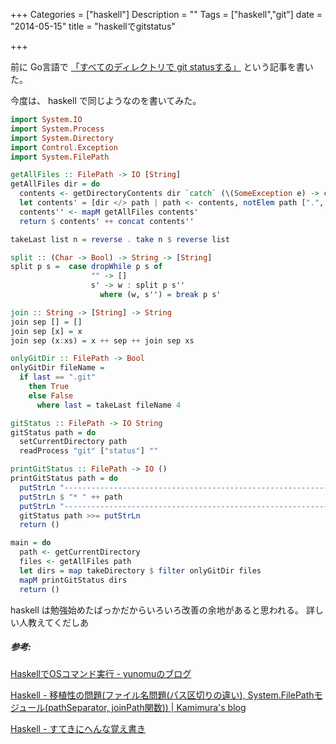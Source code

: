 +++
Categories = ["haskell"]
Description = ""
Tags = ["haskell","git"]
date =  "2014-05-15"
title = "haskellでgitstatus"

+++

前に Go言語で [「すべてのディレクトリで git statusする」](http://yukimemi.bitbucket.org/blog/html/2014/03/22/gitstatus.html#more)
という記事を書いた。

今度は、 haskell で同じようなのを書いてみた。

```haskell
import System.IO
import System.Process
import System.Directory
import Control.Exception
import System.FilePath

getAllFiles :: FilePath -> IO [String]
getAllFiles dir = do
  contents <- getDirectoryContents dir `catch` (\(SomeException e) -> const (return []) e)
  let contents' = [dir </> path | path <- contents, notElem path [".", ".."]]
  contents'' <- mapM getAllFiles contents'
  return $ contents' ++ concat contents''

takeLast list n = reverse . take n $ reverse list

split :: (Char -> Bool) -> String -> [String]
split p s =  case dropWhile p s of
                  "" -> []
                  s' -> w : split p s''
                    where (w, s'') = break p s'

join :: String -> [String] -> String
join sep [] = []
join sep [x] = x
join sep (x:xs) = x ++ sep ++ join sep xs

onlyGitDir :: FilePath -> Bool
onlyGitDir fileName =
  if last == ".git"
    then True
    else False
      where last = takeLast fileName 4

gitStatus :: FilePath -> IO String
gitStatus path = do
  setCurrentDirectory path
  readProcess "git" ["status"] ""

printGitStatus :: FilePath -> IO ()
printGitStatus path = do
  putStrLn "--------------------------------------------------------------------------------"
  putStrLn $ "* " ++ path
  putStrLn "--------------------------------------------------------------------------------"
  gitStatus path >>= putStrLn
  return ()

main = do
  path <- getCurrentDirectory
  files <- getAllFiles path
  let dirs = map takeDirectory $ filter onlyGitDir files
  mapM printGitStatus dirs
  return ()
```

haskell は勉強始めたばっかだからいろいろ改善の余地があると思われる。
詳しい人教えてくだしあ

##### 参考:

[HaskellでOSコマンド実行 - yunomuのブログ](http://yunomu.hatenablog.jp/entry/2012/03/10/111222)

[Haskell - 移植性の問題(ファイル名問題(パス区切りの違い), System.FilePathモジュール(pathSeparator, joinPath関数)) | Kamimura's blog](http://sitekamimura.blogspot.jp/2014/01/haskell-systemfilepathpathseparator.html)

[Haskell - すてきにへんな覚え書き](http://tsurushuu.wikidot.com/haskell)


